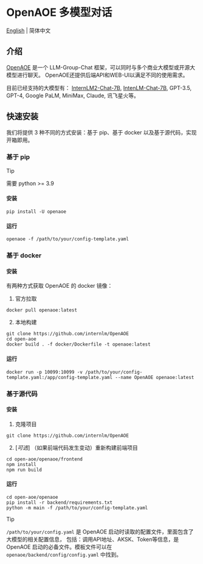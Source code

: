 # OpenAOE 多模型对话

[English](openaoe.md) | 简体中文


## 介绍
[OpenAOE](https://github.com/InternLM/OpenAOE) 是一个 LLM-Group-Chat 框架，可以同时与多个商业大模型或开源大模型进行聊天。 OpenAOE还提供后端API和WEB-UI以满足不同的使用需求。

目前已经支持的大模型有：  [InternLM2-Chat-7B](https://huggingface.co/internlm/internlm2-chat-7b), [IntenLM-Chat-7B](https://huggingface.co/internlm/internlm-chat-7b), GPT-3.5, GPT-4, Google PaLM, MiniMax, Claude, 讯飞星火等。


## 快速安装
我们将提供 3 种不同的方式安装：基于 pip、基于 docker 以及基于源代码，实现开箱即用。

### 基于 pip
> [!TIP]
> 需要 python >= 3.9
#### **安装**
```shell
pip install -U openaoe
```
#### **运行**
```shell
openaoe -f /path/to/your/config-template.yaml
```

### 基于 docker
#### **安装**
有两种方式获取 OpenAOE 的 docker 镜像：
1. 官方拉取
```shell
docker pull openaoe:latest
```

2. 本地构建
```shell
git clone https://github.com/internlm/OpenAOE
cd open-aoe
docker build . -f docker/Dockerfile -t openaoe:latest
```

#### **运行**
```shell
docker run -p 10099:10099 -v /path/to/your/config-template.yaml:/app/config-template.yaml --name OpenAOE openaoe:latest
```

### 基于源代码
#### **安装**
1. 克隆项目
```shell
git clone https://github.com/internlm/OpenAOE
```
2. [_可选_] （如果前端代码发生变动）重新构建前端项目
```shell
cd open-aoe/openaoe/frontend
npm install
npm run build
```


#### **运行**
```shell
cd open-aoe/openaoe
pip install -r backend/requirements.txt
python -m main -f /path/to/your/config-template.yaml
``````

> [!TIP]
> `/path/to/your/config.yaml` 是 OpenAOE 启动时读取的配置文件，里面包含了大模型的相关配置信息，
> 包括：调用API地址、AKSK、Token等信息，是 OpenAOE 启动的必备文件。模板文件可以在 `openaoe/backend/config/config.yaml` 中找到。
